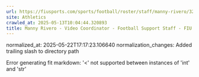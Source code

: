 ```yaml
---
url: https://fiusports.com/sports/football/roster/staff/manny-rivero/320/
site: Athletics
crawled_at: 2025-05-13T10:04:44.320893
title: Manny Rivero - Video Coordinator - Football Support Staff - FIU Athletics
---
```

normalized_at: 2025-05-22T17:17:23.106640
normalization_changes: Added trailing slash to directory path

Error generating fit markdown: '<' not supported between instances of 'int' and 'str'